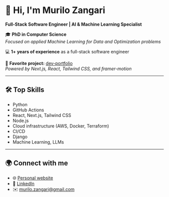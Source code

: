 # 👋 Hi, I'm Murilo Zangari

**Full-Stack Software Engineer | AI & Machine Learning Specialist**

🎓 **PhD in Computer Science**  
_Focused on applied Machine Learning for Data and Optimization problems_

💻 **1+ years of experience** as a full-stack software engineer

🚀 **Favorite project:** [dev-portfolio](https://github.com/MuriloZangari/dev-portfolio)  
_Powered by Next.js, React, Tailwind CSS, and framer-motion_

---

## 🛠️ Top Skills

- Python
- GitHub Actions
- React, Next.js, Tailwind CSS
- Node.js
- Cloud infrastructure (AWS, Docker, Terraform)
- CI/CD
- Django
- Machine Learning, LLMs

---

## 🌍 Connect with me

- 🌐 [Personal website](https://www.murilozangari.com)
- 🔗 [LinkedIn](https://www.linkedin.com/in/murilozangari)
- ✉️ murilo.zangari@gmail.com
